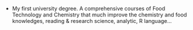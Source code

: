 - My first university degree. A comprehensive courses of Food Technology and Chemistry that much improve the chemistry and food knowledges, reading & research science, analytic, R language...